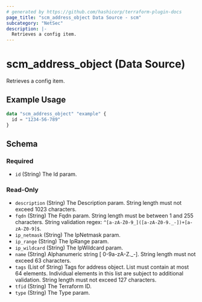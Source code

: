 ```yaml
---
# generated by https://github.com/hashicorp/terraform-plugin-docs
page_title: "scm_address_object Data Source - scm"
subcategory: "NetSec"
description: |-
  Retrieves a config item.
---
```


# scm_address_object (Data Source)

Retrieves a config item.

## Example Usage

```terraform
data "scm_address_object" "example" {
  id = "1234-56-789"
}
```

<!-- schema generated by tfplugindocs -->
## Schema

### Required

- `id` (String) The Id param.

### Read-Only

- `description` (String) The Description param. String length must not exceed 1023 characters.
- `fqdn` (String) The Fqdn param. String length must be between 1 and 255 characters. String validation regex: `^[a-zA-Z0-9_]([a-zA-Z0-9._-])+[a-zA-Z0-9]$`.
- `ip_netmask` (String) The IpNetmask param.
- `ip_range` (String) The IpRange param.
- `ip_wildcard` (String) The IpWildcard param.
- `name` (String) Alphanumeric string [ 0-9a-zA-Z._-]. String length must not exceed 63 characters.
- `tags` (List of String) Tags for address object. List must contain at most 64 elements. Individual elements in this list are subject to additional validation. String length must not exceed 127 characters.
- `tfid` (String) The Terraform ID.
- `type` (String) The Type param.
